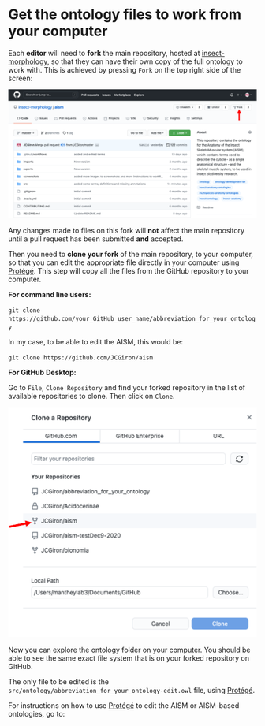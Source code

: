 # Get the ontology files to work from your computer #

Each **editor** will need to **fork** the main repository, hosted at [insect-morphology](https://github.com/insect-morphology), so that they can have their own copy of the full ontology to work with. This is achieved by pressing `Fork` on the top right side of the screen:

![GitHubFork2](https://github.com/insect-morphology/Manual/blob/main/img/GitHubFork2.png)

Any changes made to files on this fork will **not** affect the main repository until a pull request has been submitted **and** accepted.

Then you need to **clone your fork** of the main repository, to your computer, so that you can edit the appropriate file directly in your computer using [Protégé](https://protege.stanford.edu/). This step will copy all the files from the GitHub repository to your computer.

**For command line users:**

`git clone https://github.com/your_GitHub_user_name/abbreviation_for_your_ontology`

In my case, to be able to edit the AISM, this would be:

`git clone https://github.com/JCGiron/aism`


**For GitHub Desktop:**

Go to `File`, `Clone Repository` and find your forked repository in the list of available repositories to clone. Then click on `Clone`.

![GitHubDTClone](https://github.com/insect-morphology/Manual/blob/main/img/GitHubDT-Clone2.png)


Now you can explore the ontology folder on your computer. You should be able to see the same exact file system that is on your forked repository on GitHub.

The only file to be edited is the `src/ontology/abbreviation_for_your_ontology-edit.owl` file, using [Protégé](https://protege.stanford.edu/).

For instructions on how to use [Protégé](https://protege.stanford.edu/) to edit the AISM or AISM-based ontologies, go to: 
